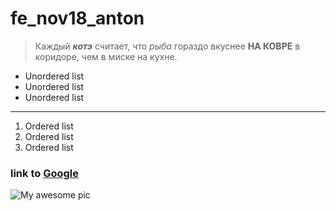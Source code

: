 # fe_nov18_anton

>Каждый ***котэ*** считает, что *рыба* гораздо вкуснее **НА КОВРЕ** в коридоре, чем в миске на кухне.

* Unordered list
* Unordered list
* Unordered list

* * * * *

1. Ordered list
2. Ordered list
3. Ordered list

### link to [Google](http://google.com)

![My awesome pic](http://lorempixel.com/400/200/)




